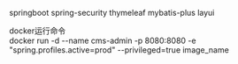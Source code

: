 springboot spring-security thymeleaf mybatis-plus layui

docker运行命令  
docker run -d --name cms-admin -p 8080:8080 -e "spring.profiles.active=prod" --privileged=true image_name

